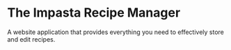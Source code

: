 # The Impasta Recipe Manager
A website application that provides everything you need to effectively store and edit recipes.

